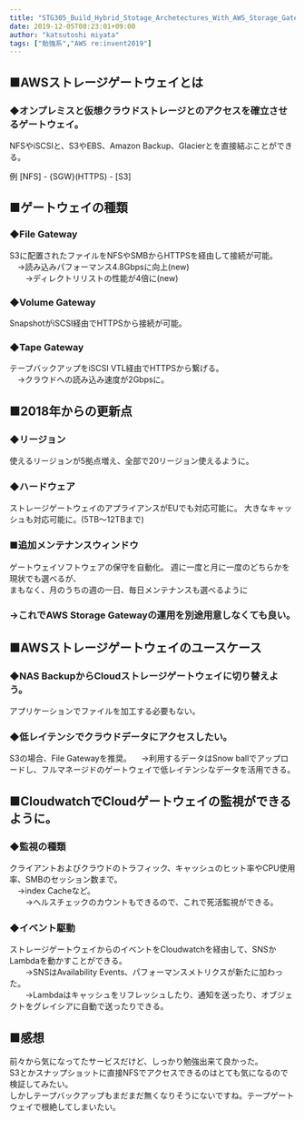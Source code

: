 ```yaml
---
title: "STG305_Build_Hybrid_Stotage_Archetectures_With_AWS_Storage_Gateway"
date: 2019-12-05T08:23:01+09:00
author: "katsutoshi miyata"
tags: ["勉強系","AWS re:invent2019"]
---
```


## ■AWSストレージゲートウェイとは
### ◆オンプレミスと仮想クラウドストレージとのアクセスを確立させるゲートウェイ。

NFSやiSCSIと、S3やEBS、Amazon Backup、Glacierとを直接結ぶことができる。

例
[NFS] -  {SGW}(HTTPS) - [S3]

## ■ゲートウェイの種類
### ◆File Gateway
S3に配置されたファイルをNFSやSMBからHTTPSを経由して接続が可能。  
　→読み込みパフォーマンス4.8Gbpsに向上(new)  
　　→ディレクトリリストの性能が4倍に(new)

### ◆Volume Gateway
SnapshotがiSCSI経由でHTTPSから接続が可能。  

### ◆Tape Gateway
テープバックアップをiSCSI VTL経由でHTTPSから繋げる。  
　→クラウドへの読み込み速度が2Gbpsに。

## ■2018年からの更新点
### ◆リージョン
使えるリージョンが5拠点増え、全部で20リージョン使えるように。

### ◆ハードウェア
ストレージゲートウェイのアプライアンスがEUでも対応可能に。
大きなキャッシュも対応可能に。(5TB～12TBまで)

### ■追加メンテナンスウィンドウ
ゲートウェイソフトウェアの保守を自動化。
週に一度と月に一度のどちらかを現状でも選べるが、  
まもなく、月のうちの週の一日、毎日メンテナンスも選べるように  
### **→これでAWS Storage Gatewayの運用を別途用意しなくても良い。**

### 

## ■AWSストレージゲートウェイのユースケース
### ◆NAS BackupからCloudストレージゲートウェイに切り替えよう。
アプリケーションでファイルを加工する必要もない。

### ◆低レイテンシでクラウドデータにアクセスしたい。
S3の場合、File Gatewayを推奨。
　→利用するデータはSnow ballでアップロードし、フルマネージドのゲートウェイで低レイテンシなデータを活用できる。

## ■CloudwatchでCloudゲートウェイの監視ができるように。
### ◆監視の種類
クライアントおよびクラウドのトラフィック、キャッシュのヒット率やCPU使用率、SMBのセッション数まで。  
　→index Cacheなど。  
　　→ヘルスチェックのカウントもできるので、これで死活監視ができる。

### ◆イベント駆動
ストレージゲートウェイからのイベントをCloudwatchを経由して、SNSかLambdaを動かすことができる。  
　　→SNSはAvailability Events、パフォーマンスメトリクスが新たに加わった。  
　　→Lambdaはキャッシュをリフレッシュしたり、通知を送ったり、オブジェクトをグレイシアに自動で送ったりできる。

## ■感想
前々から気になってたサービスだけど、しっかり勉強出来て良かった。  
S3とかスナップショットに直接NFSでアクセスできるのはとても気になるので検証してみたい。  
しかしテープバックアップもまだまだ無くなりそうにないですね。テープゲートウェイで根絶してしまいたい。
